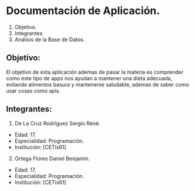 # Documentación de Aplicación.
1. Objetivo.
2. Integrantes.
3. Análisis de la Base de Datos.

## Objetivo:  
El objetivo de esta aplicación ademas de pasar la materia es comprender como este tipo de apps nos ayudan a mantener una dieta adecuada, evitando alimentos basura y mantenerse saludable, ademas de saber como usar cosas como apis.

## Integrantes:
1. De La Cruz Rodríguez Sergio René.    
- Edad: 17.  
- Especialidad: Programación.  
- Institución: [CETis61]

2. Ortega Flores Daniel Benjamín.  
- Edad: 17.
- Especialidad: Programación.
- Institución: [CETis61]
